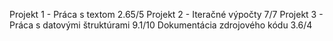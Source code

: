 Projekt 1 - Práca s textom                    2.65/5
Projekt 2 - Iteračné výpočty                     7/7
Projekt 3 - Práca s datovými štruktúrami       9.1/10
Dokumentácia zdrojového kódu                   3.6/4
